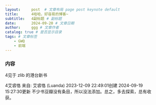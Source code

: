 ```yaml
---
layout:     post  # 文章布局 page post keynote default
title:      4哈哈，好容易的博客~
subtitle:   4副标题 # 副标题
date:       2024-09-20 # 文章日期
author:     ggg # 文章作者
catalog: true # 是否显示目录
tags: # 文章标签
    - GWQ
    - 前端
---
```


### 内容

4见于 zlib 的港台新书

4艾䜭恪
来自: 艾䜭恪 (Luanda) 2023-12-09 22:49:01创建   2024-09-19 15:27:30更新
不少书豆瓣没有条目，所以没法添加。总之，多去探索，总有收获。
